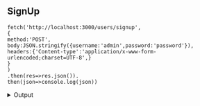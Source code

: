 ## SignUp

```
fetch('http://localhost:3000/users/signup',
{
method:'POST',
body:JSON.stringify({username:'admin',password:'password'}),
headers:{'Content-type':'application/x-www-form-urlencoded;charset=UTF-8',}
}
)
.then(res=>res.json()).
then(json=>console.log(json))
```

<details><summary>Output</summary>
<pre>
{message: username has created}
</pre>
